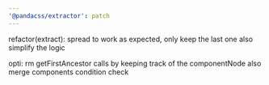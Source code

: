 ```yaml
---
'@pandacss/extractor': patch
---
```


refactor(extract): spread to work as expected, only keep the last one also simplify the logic

opti: rm getFirstAncestor calls by keeping track of the componentNode also merge components condition check

